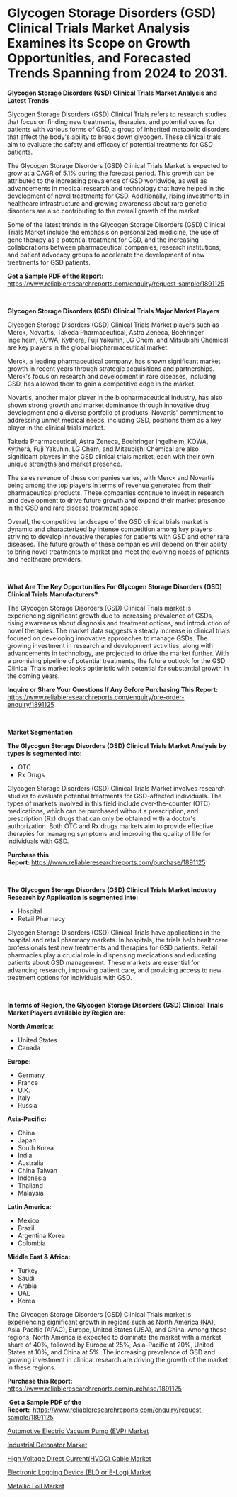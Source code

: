 <p><h1>Glycogen Storage Disorders (GSD) Clinical Trials Market Analysis Examines its Scope on Growth Opportunities, and Forecasted Trends Spanning from 2024 to 2031.</h1></p><p><strong>Glycogen Storage Disorders (GSD) Clinical Trials Market Analysis and Latest Trends</strong></p>
<p><p>Glycogen Storage Disorders (GSD) Clinical Trials refers to research studies that focus on finding new treatments, therapies, and potential cures for patients with various forms of GSD, a group of inherited metabolic disorders that affect the body's ability to break down glycogen. These clinical trials aim to evaluate the safety and efficacy of potential treatments for GSD patients.</p><p>The Glycogen Storage Disorders (GSD) Clinical Trials Market is expected to grow at a CAGR of 5.1% during the forecast period. This growth can be attributed to the increasing prevalence of GSD worldwide, as well as advancements in medical research and technology that have helped in the development of novel treatments for GSD. Additionally, rising investments in healthcare infrastructure and growing awareness about rare genetic disorders are also contributing to the overall growth of the market.</p><p>Some of the latest trends in the Glycogen Storage Disorders (GSD) Clinical Trials Market include the emphasis on personalized medicine, the use of gene therapy as a potential treatment for GSD, and the increasing collaborations between pharmaceutical companies, research institutions, and patient advocacy groups to accelerate the development of new treatments for GSD patients.</p></p>
<p><strong>Get a Sample PDF of the Report:&nbsp;</strong> <a href="https://www.reliableresearchreports.com/enquiry/request-sample/1891125">https://www.reliableresearchreports.com/enquiry/request-sample/1891125</a></p>
<p>&nbsp;</p>
<p><strong>Glycogen Storage Disorders (GSD) Clinical Trials Major Market Players</strong></p>
<p><p>Glycogen Storage Disorders (GSD) Clinical Trials Market players such as Merck, Novartis, Takeda Pharmaceutical, Astra Zeneca, Boehringer Ingelheim, KOWA, Kythera, Fuji Yakuhin, LG Chem, and Mitsubishi Chemical are key players in the global biopharmaceutical market.</p><p>Merck, a leading pharmaceutical company, has shown significant market growth in recent years through strategic acquisitions and partnerships. Merck's focus on research and development in rare diseases, including GSD, has allowed them to gain a competitive edge in the market.</p><p>Novartis, another major player in the biopharmaceutical industry, has also shown strong growth and market dominance through innovative drug development and a diverse portfolio of products. Novartis' commitment to addressing unmet medical needs, including GSD, positions them as a key player in the clinical trials market.</p><p>Takeda Pharmaceutical, Astra Zeneca, Boehringer Ingelheim, KOWA, Kythera, Fuji Yakuhin, LG Chem, and Mitsubishi Chemical are also significant players in the GSD clinical trials market, each with their own unique strengths and market presence.</p><p>The sales revenue of these companies varies, with Merck and Novartis being among the top players in terms of revenue generated from their pharmaceutical products. These companies continue to invest in research and development to drive future growth and expand their market presence in the GSD and rare disease treatment space.</p><p>Overall, the competitive landscape of the GSD clinical trials market is dynamic and characterized by intense competition among key players striving to develop innovative therapies for patients with GSD and other rare diseases. The future growth of these companies will depend on their ability to bring novel treatments to market and meet the evolving needs of patients and healthcare providers.</p></p>
<p>&nbsp;</p>
<p><strong>What Are The Key Opportunities For Glycogen Storage Disorders (GSD) Clinical Trials Manufacturers?</strong></p>
<p><p>The Glycogen Storage Disorders (GSD) Clinical Trials market is experiencing significant growth due to increasing prevalence of GSDs, rising awareness about diagnosis and treatment options, and introduction of novel therapies. The market data suggests a steady increase in clinical trials focused on developing innovative approaches to manage GSDs. The growing investment in research and development activities, along with advancements in technology, are projected to drive the market further. With a promising pipeline of potential treatments, the future outlook for the GSD Clinical Trials market looks optimistic with potential for substantial growth in the coming years.</p></p>
<p><strong>Inquire or Share Your Questions If Any Before Purchasing This Report:</strong> <a href="https://www.reliableresearchreports.com/enquiry/pre-order-enquiry/1891125">https://www.reliableresearchreports.com/enquiry/pre-order-enquiry/1891125</a></p>
<p>&nbsp;</p>
<p><strong>Market Segmentation</strong></p>
<p><strong>The Glycogen Storage Disorders (GSD) Clinical Trials Market Analysis by types is segmented into:</strong></p>
<p><ul><li>OTC</li><li>Rx Drugs</li></ul></p>
<p><p>Glycogen Storage Disorders (GSD) Clinical Trials Market involves research studies to evaluate potential treatments for GSD-affected individuals. The types of markets involved in this field include over-the-counter (OTC) medications, which can be purchased without a prescription, and prescription (Rx) drugs that can only be obtained with a doctor's authorization. Both OTC and Rx drugs markets aim to provide effective therapies for managing symptoms and improving the quality of life for individuals with GSD.</p></p>
<p><strong>Purchase this Report:&nbsp;</strong><a href="https://www.reliableresearchreports.com/purchase/1891125">https://www.reliableresearchreports.com/purchase/1891125</a></p>
<p>&nbsp;</p>
<p><strong>The Glycogen Storage Disorders (GSD) Clinical Trials Market Industry Research by Application is segmented into:</strong></p>
<p><ul><li>Hospital</li><li>Retail Pharmacy</li></ul></p>
<p><p>Glycogen Storage Disorders (GSD) Clinical Trials have applications in the hospital and retail pharmacy markets. In hospitals, the trials help healthcare professionals test new treatments and therapies for GSD patients. Retail pharmacies play a crucial role in dispensing medications and educating patients about GSD management. These markets are essential for advancing research, improving patient care, and providing access to new treatment options for individuals with GSD.</p></p>
<p>&nbsp;</p>
<p><strong>In terms of Region, the Glycogen Storage Disorders (GSD) Clinical Trials Market Players available by Region are:</strong></p>
<p>
    <p> <strong> North America: </strong>
        <ul>
            <li>United States</li>
            <li>Canada</li>
        </ul>
        </p> 
    <p> <strong> Europe: </strong>
        <ul>
            <li>Germany</li>
            <li>France</li>
            <li>U.K.</li>
            <li>Italy</li>
            <li>Russia</li>
        </ul>
        </p> 
    <p> <strong> Asia-Pacific: </strong>
        <ul>
            <li>China</li>
            <li>Japan</li>
            <li>South Korea</li>
            <li>India</li>
            <li>Australia</li>
            <li>China Taiwan</li>
            <li>Indonesia</li>
            <li>Thailand</li>
            <li>Malaysia</li>
        </ul>
        </p> 
    <p> <strong> Latin America: </strong>
        <ul>
            <li>Mexico</li>
            <li>Brazil</li>
            <li>Argentina Korea</li>
            <li>Colombia</li>
        </ul>
        </p> 
    <p> <strong> Middle East & Africa: </strong>
        <ul>
            <li>Turkey</li>
            <li>Saudi</li>
            <li>Arabia</li>
            <li>UAE</li>
            <li>Korea</li>
        </ul>
    </p>
    </p>
<p><p>The Glycogen Storage Disorders (GSD) Clinical Trials market is experiencing significant growth in regions such as North America (NA), Asia-Pacific (APAC), Europe, United States (USA), and China. Among these regions, North America is expected to dominate the market with a market share of 40%, followed by Europe at 25%, Asia-Pacific at 20%, United States at 10%, and China at 5%. The increasing prevalence of GSD and growing investment in clinical research are driving the growth of the market in these regions.</p></p>
<p><strong>Purchase this Report: </strong><a href="https://www.reliableresearchreports.com/purchase/1891125">https://www.reliableresearchreports.com/purchase/1891125</a></p>
<p>&nbsp;<strong>Get a Sample PDF of the Report:&nbsp;&nbsp;</strong><a href="https://www.reliableresearchreports.com/enquiry/request-sample/1891125">https://www.reliableresearchreports.com/enquiry/request-sample/1891125</a></p>
<p><strong></strong></p>
<p><p><a href="https://github.com/RichRobinson5/Market-Research-Report-List-3/blob/main/automotive-electric-vacuum-pump-evp-market.md">Automotive Electric Vacuum Pump (EVP) Market</a></p><p><a href="https://meowing-lemming-dd3.notion.site/Industrial-Detonator-Market-Size-Furnishes-Valuable-Information-Encompassing-Market-Share-Market-Tr-a22481f472e4403e9e95e39d127c4abb">Industrial Detonator Market</a></p><p><a href="https://frill-swim-3cd.notion.site/High-Voltage-Direct-Current-HVDC-Cable-Market-Size-Market-Trends-and-Growth-Outlook-forecasted-fo-739760db3e864373b06d55f01e9aa694">High Voltage Direct Current(HVDC) Cable Market</a></p><p><a href="https://github.com/singletonthaxterkelliehr2df/Market-Research-Report-List-1/blob/main/electronic-logging-device-eld-or-e-log-market.md">Electronic Logging Device (ELD or E-Log) Market</a></p><p><a href="https://view.publitas.com/reportprime-1/metallic-foil-market-a-comprehensive-report-of-its-market-share-growth-trends-2024-2031/">Metallic Foil Market</a></p></p>